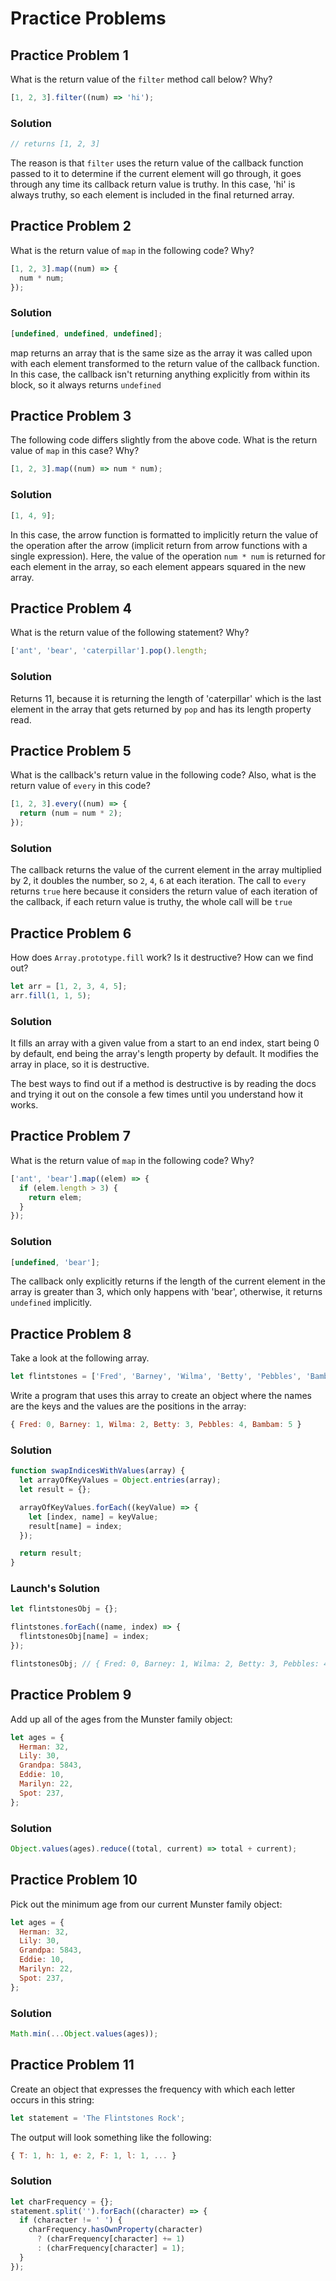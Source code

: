 # Practice Problems

## Practice Problem 1

What is the return value of the `filter` method call below? Why?

```js
[1, 2, 3].filter((num) => 'hi');
```

### Solution

```js
// returns [1, 2, 3]
```

The reason is that `filter` uses the return value of the callback function passed to it to determine if the current element will go through, it goes through any time its callback return value is truthy. In this case, 'hi' is always truthy, so each element is included in the final returned array.

## Practice Problem 2

What is the return value of `map` in the following code? Why?

```js
[1, 2, 3].map((num) => {
  num * num;
});
```

### Solution

```js
[undefined, undefined, undefined];
```

map returns an array that is the same size as the array it was called upon with each element transformed to the return value of the callback function. In this case, the callback isn't returning anything explicitly from within its block, so it always returns `undefined`

## Practice Problem 3

The following code differs slightly from the above code. What is the return value of `map` in this case? Why?

```js
[1, 2, 3].map((num) => num * num);
```

### Solution

```js
[1, 4, 9];
```

In this case, the arrow function is formatted to implicitly return the value of the operation after the arrow (implicit return from arrow functions with a single expression). Here, the value of the operation `num * num` is returned for each element in the array, so each element appears squared in the new array.

## Practice Problem 4

What is the return value of the following statement? Why?

```js
['ant', 'bear', 'caterpillar'].pop().length;
```

### Solution

Returns 11, because it is returning the length of 'caterpillar' which is the last element in the array that gets returned by `pop` and has its length property read.

## Practice Problem 5

What is the callback's return value in the following code? Also, what is the return value of `every` in this code?

```js
[1, 2, 3].every((num) => {
  return (num = num * 2);
});
```

### Solution

The callback returns the value of the current element in the array multiplied by 2, it doubles the number, so `2`, `4`, `6` at each iteration. The call to `every` returns `true` here because it considers the return value of each iteration of the callback, if each return value is truthy, the whole call will be `true`

## Practice Problem 6

How does `Array.prototype.fill` work? Is it destructive? How can we find out?

```js
let arr = [1, 2, 3, 4, 5];
arr.fill(1, 1, 5);
```

### Solution

It fills an array with a given value from a start to an end index, start being 0 by default, end being the array's length property by default. It modifies the array in place, so it is destructive.

The best ways to find out if a method is destructive is by reading the docs and trying it out on the console a few times until you understand how it works.

## Practice Problem 7

What is the return value of `map` in the following code? Why?

```js
['ant', 'bear'].map((elem) => {
  if (elem.length > 3) {
    return elem;
  }
});
```

### Solution

```js
[undefined, 'bear'];
```

The callback only explicitly returns if the length of the current element in the array is greater than 3, which only happens with 'bear', otherwise, it returns `undefined` implicitly.

## Practice Problem 8

Take a look at the following array.

```js
let flintstones = ['Fred', 'Barney', 'Wilma', 'Betty', 'Pebbles', 'Bambam'];
```

Write a program that uses this array to create an object where the names are the keys and the values are the positions in the array:

```js
{ Fred: 0, Barney: 1, Wilma: 2, Betty: 3, Pebbles: 4, Bambam: 5 }
```

### Solution

```js
function swapIndicesWithValues(array) {
  let arrayOfKeyValues = Object.entries(array);
  let result = {};

  arrayOfKeyValues.forEach((keyValue) => {
    let [index, name] = keyValue;
    result[name] = index;
  });

  return result;
}
```

### Launch's Solution

```js
let flintstonesObj = {};

flintstones.forEach((name, index) => {
  flintstonesObj[name] = index;
});

flintstonesObj; // { Fred: 0, Barney: 1, Wilma: 2, Betty: 3, Pebbles: 4, Bambam: 5 }
```

## Practice Problem 9

Add up all of the ages from the Munster family object:

```js
let ages = {
  Herman: 32,
  Lily: 30,
  Grandpa: 5843,
  Eddie: 10,
  Marilyn: 22,
  Spot: 237,
};
```

### Solution

```js
Object.values(ages).reduce((total, current) => total + current);
```

## Practice Problem 10

Pick out the minimum age from our current Munster family object:

```js
let ages = {
  Herman: 32,
  Lily: 30,
  Grandpa: 5843,
  Eddie: 10,
  Marilyn: 22,
  Spot: 237,
};
```

### Solution

```js
Math.min(...Object.values(ages));
```

## Practice Problem 11

Create an object that expresses the frequency with which each letter occurs in this string:

```js
let statement = 'The Flintstones Rock';
```

The output will look something like the following:

```js
{ T: 1, h: 1, e: 2, F: 1, l: 1, ... }
```

### Solution

```js
let charFrequency = {};
statement.split('').forEach((character) => {
  if (character != ' ') {
    charFrequency.hasOwnProperty(character)
      ? (charFrequency[character] += 1)
      : (charFrequency[character] = 1);
  }
});
```
